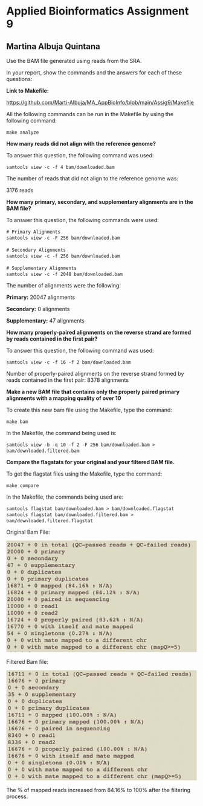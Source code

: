 # Applied Bioinformatics Assignment 9
## Martina Albuja Quintana

Use the BAM file generated using reads from the SRA.

In your report, show the commands and the answers for each of these questions:

**Link to Makefile:** 

https://github.com/Marti-Albuja/MA_AppBioInfo/blob/main/Assig9/Makefile

All the following commands can be run in the Makefile by using the following command:

    make analyze

**How many reads did not align with the reference genome?**

To answer this question, the following command was used:

    samtools view -c -f 4 bam/downloaded.bam

The number of reads that did not align to the reference genome was:

3176 reads

**How many primary, secondary, and supplementary alignments are in the BAM file?**

To answer this question, the following commands were used:

    # Primary Alignments
    samtools view -c -F 256 bam/downloaded.bam

    # Secondary Alignments
    samtools view -c -f 256 bam/downloaded.bam

    # Supplementary Alignments
    samtools view -c -f 2048 bam/downloaded.bam

The number of alignments were the following:

**Primary:** 20047 alignments 

**Secondary:** 0 alignments 

**Supplementary:** 47 alignments 

**How many properly-paired alignments on the reverse strand are formed by reads contained in the first pair?**

To answer this question, the following command was used:

    samtools view -c -f 16 -f 2 bam/downloaded.bam

Number of properly-paired alignments on the reverse strand formed by reads contained in the first pair: 8378 alignments 


**Make a new BAM file that contains only the properly paired primary alignments with a mapping quality of over 10**

To create this new bam file using the Makefile, type the command:

    make bam

In the Makefile, the command being used is:

    samtools view -b -q 10 -f 2 -F 256 bam/downloaded.bam > bam/downloaded.filtered.bam

**Compare the flagstats for your original and your filtered BAM file.**

To get the flagstat files using the Makefile, type the command:

    make compare

In the Makefile, the commands being used are:

    samtools flagstat bam/downloaded.bam > bam/downloaded.flagstat
	samtools flagstat bam/downloaded.filtered.bam > bam/downloaded.filtered.flagstat

Original Bam File:

![alt text](https://github.com/Marti-Albuja/MA_AppBioInfo/blob/main/Assig9/Images/Image1.png)

Filtered Bam file:

![alt text](https://github.com/Marti-Albuja/MA_AppBioInfo/blob/main/Assig9/Images/Image2.png)

The % of mapped reads increased from 84.16% to 100% after the filtering process.

